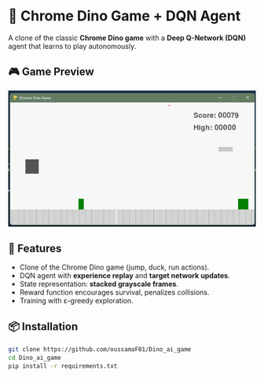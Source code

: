 # 🦖 Chrome Dino Game + DQN Agent  

A clone of the classic **Chrome Dino game** with a **Deep Q-Network (DQN)** agent that learns to play autonomously.  

## 🎮 Game Preview  
![Game Screenshot](screenshot.png)  


## 🚀 Features  
- Clone of the Chrome Dino game (jump, duck, run actions).  
- DQN agent with **experience replay** and **target network updates**.  
- State representation: **stacked grayscale frames**.  
- Reward function encourages survival, penalizes collisions.  
- Training with ε-greedy exploration.  

## 📦 Installation  
```bash
git clone https://github.com/oussamaF01/Dino_ai_game
cd Dino_ai_game
pip install -r requirements.txt
